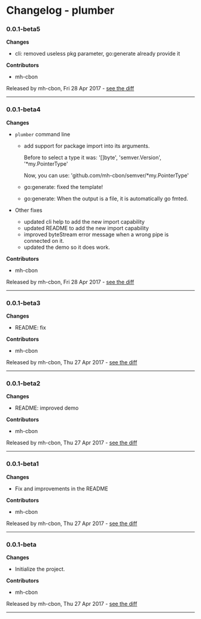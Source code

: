 # Changelog - plumber

### 0.0.1-beta5

__Changes__

- cli: removed useless pkg parameter, go:generate already provide it

__Contributors__

- mh-cbon

Released by mh-cbon, Fri 28 Apr 2017 -
[see the diff](https://github.com/mh-cbon/plumber/compare/0.0.1-beta4...0.0.1-beta5#diff)
______________

### 0.0.1-beta4

__Changes__

- `plumber` command line

    - add support for package import into its arguments.

      Before to select a type it was: '[]byte', 'semver.Version', '*my.PointerType'

      Now, you can use: 'github.com/mh-cbon/semver/*my.PointerType'

    - go:generate: fixed the template!
    - go:generate: When the output is a file, it is automatically go fmted.

- Other fixes
  - updated cli help to add the new import capability
  - updated README to add the new import capability
  - improved byteStream error message when a wrong pipe is connected on it.
  - updated the demo so it does work.





__Contributors__

- mh-cbon

Released by mh-cbon, Fri 28 Apr 2017 -
[see the diff](https://github.com/mh-cbon/plumber/compare/0.0.1-beta3...0.0.1-beta4#diff)
______________

### 0.0.1-beta3

__Changes__

- README: fix

__Contributors__

- mh-cbon

Released by mh-cbon, Thu 27 Apr 2017 -
[see the diff](https://github.com/mh-cbon/plumber/compare/0.0.1-beta2...0.0.1-beta3#diff)
______________

### 0.0.1-beta2

__Changes__

- README: improved demo

__Contributors__

- mh-cbon

Released by mh-cbon, Thu 27 Apr 2017 -
[see the diff](https://github.com/mh-cbon/plumber/compare/0.0.1-beta1...0.0.1-beta2#diff)
______________

### 0.0.1-beta1

__Changes__

- Fix and improvements in the README

__Contributors__

- mh-cbon

Released by mh-cbon, Thu 27 Apr 2017 -
[see the diff](https://github.com/mh-cbon/plumber/compare/0.0.1-beta...0.0.1-beta1#diff)
______________

### 0.0.1-beta

__Changes__

- Initialize the project.

__Contributors__

- mh-cbon

Released by mh-cbon, Thu 27 Apr 2017 -
[see the diff](https://github.com/mh-cbon/plumber/compare/78db9e516e383d770dfeac358221809f0d4e1528...0.0.1-beta#diff)
______________


